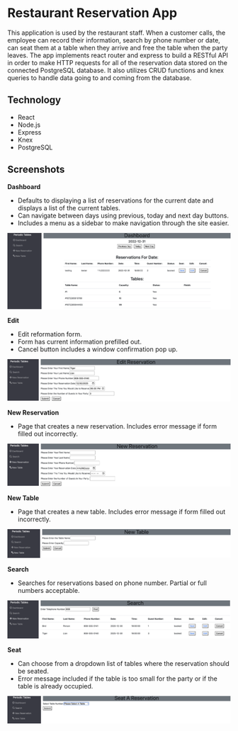 # Restaurant Reservation App

This application is used by the restaurant staff. When a customer calls, the employee can record their information, search by phone number or date, can seat them at a table when they arrive and free the table when the party leaves. The app implements react router and express to build a RESTful API in order to make HTTP requests for all of the reservation data stored on the connected PostgreSQL database. It also utilizes CRUD functions and knex queries to handle data going to and coming from the database.

## Technology

- React
- Node.js
- Express
- Knex
- PostgreSQL

## Screenshots

**Dashboard**
- Defaults to displaying a list of reservations for the current date and displays a list of the current tables.
- Can navigate between days using previous, today and next day buttons.
- Includes a menu as a sidebar to make navigation through the site easier.

![image](https://github.com/StevenVicino/starter-restaurant-reservation/blob/main/images/dashboard-image.png)

**Edit**
- Edit reformation form.
- Form has current information prefilled out.
- Cancel button includes a window confirmation pop up.

![image](https://github.com/StevenVicino/starter-restaurant-reservation/blob/main/images/edit-image.png)

**New Reservation**
- Page that creates a new reservation.  Includes error message if form filled out incorrectly.

![image](https://github.com/StevenVicino/starter-restaurant-reservation/blob/main/images/new-reservation-image.png)

**New Table**
- Page that creates a new table.  Includes error message if form filled out incorrectly.

![image](https://github.com/StevenVicino/starter-restaurant-reservation/blob/main/images/new-table-image.png)

**Search**
- Searches for reservations based on phone number.  Partial or full numbers acceptable.

![image](https://github.com/StevenVicino/starter-restaurant-reservation/blob/main/images/search-image.png)

**Seat**
- Can choose from a dropdown list of tables where the reservation should be seated.
- Error message included if the table is too small for the party or if the table is already occupied.

![image](https://github.com/StevenVicino/starter-restaurant-reservation/blob/main/images/seat-image.png)
